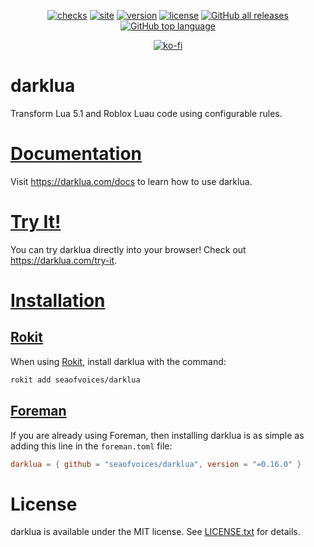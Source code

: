 <div align="center">

[![checks](https://github.com/seaofvoices/darklua/actions/workflows/test.yml/badge.svg)](https://github.com/seaofvoices/darklua/actions/workflows/test.yml)
[![site](https://github.com/seaofvoices/darklua/actions/workflows/site.yml/badge.svg)](https://darklua.com/)
[![version](https://img.shields.io/crates/v/darklua)](https://crates.io/crates/darklua)
[![license](https://img.shields.io/crates/l/darklua)](LICENSE.txt)
[![GitHub all releases](https://img.shields.io/github/downloads/seaofvoices/darklua/total)](https://github.com/seaofvoices/darklua/releases)
[![GitHub top language](https://img.shields.io/github/languages/top/seaofvoices/darklua)](https://www.rust-lang.org/)

[![ko-fi](https://ko-fi.com/img/githubbutton_sm.svg)](https://ko-fi.com/seaofvoices)

</div>

# darklua

Transform Lua 5.1 and Roblox Luau code using configurable rules.

# [Documentation](https://darklua.com/docs)

Visit https://darklua.com/docs to learn how to use darklua.

# [Try It!](https://darklua.com/try-it)

You can try darklua directly into your browser! Check out https://darklua.com/try-it.

# [Installation](https://darklua.com/docs/installation/)

## [Rokit](https://github.com/rojo-rbx/rokit)

When using [Rokit](https://github.com/rojo-rbx/rokit), install darklua with the command:

```bash
rokit add seaofvoices/darklua
```

## [Foreman](https://github.com/Roblox/foreman)

If you are already using Foreman, then installing darklua is as simple as adding this line in the `foreman.toml` file:

```toml
darklua = { github = "seaofvoices/darklua", version = "=0.16.0" }
```

# License

darklua is available under the MIT license. See [LICENSE.txt](LICENSE.txt) for details.
